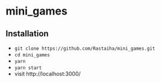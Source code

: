 # mini_games

## Installation

- `git clone https://github.com/Rastaiha/mini_games.git`
- `cd mini_games`
- `yarn`
- `yarn start`
- visit http://localhost:3000/
